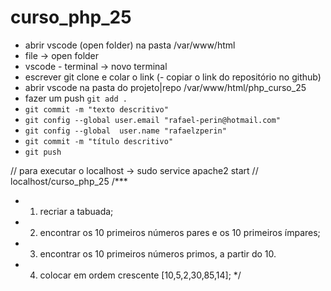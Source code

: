 # curso_php_25
- abrir vscode (open folder) na pasta /var/www/html
- file -> open folder
- vscode - terminal -> novo terminal
- escrever git clone e colar o link (- copiar o link do repositório no github)
- abrir vscode na pasta do projeto|repo /var/www/html/php_curso_25
- fazer um push `git add .` 
- `git commit -m "texto descritivo"`
- `git config --global user.email "rafael-perin@hotmail.com"`
- `git config --global  user.name "rafaelzperin"`
- `git commit -m "título descritivo"`
- `git push`

// para executar o localhost -> sudo service apache2 start
// localhost/curso_php_25
/***
 * 1) recriar a tabuada;
 * 2) encontrar os 10 primeiros números pares e os 10 primeiros ímpares;
 * 3) encontrar os 10 primeiros números primos, a partir do 10.
 * 4) colocar em ordem crescente [10,5,2,30,85,14];
 */
